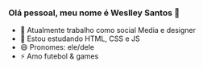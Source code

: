 ### Olá pessoal, meu nome é Weslley Santos 👋

- 🔭 Atualmente trabalho como social Media e designer
- 🌱 Estou estudando HTML, CSS e JS
- 😄 Pronomes: ele/dele
- ⚡ Amo futebol & games

